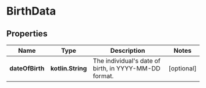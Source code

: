 
# BirthData

## Properties
Name | Type | Description | Notes
------------ | ------------- | ------------- | -------------
**dateOfBirth** | **kotlin.String** | The individual&#39;s date of birth, in YYYY-MM-DD format. |  [optional]



